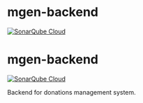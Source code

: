 # mgen-backend

[![SonarQube Cloud](https://sonarcloud.io/images/project_badges/sonarcloud-light.svg)](https://sonarcloud.io/summary/new_code?id=khrizenriquez_mgen-backend)
# mgen-backend

[![SonarQube Cloud](https://sonarcloud.io/images/project_badges/sonarcloud-light.svg)](https://sonarcloud.io/summary/new_code?id=khrizenriquez_mgen-backend)

Backend for donations management system.